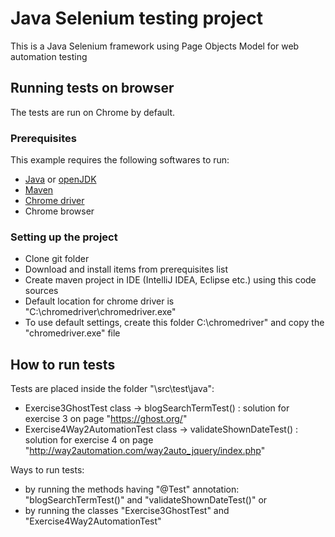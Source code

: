 # Java Selenium testing project

This is a Java Selenium framework using Page Objects Model for web automation testing
## Running tests on browser
The tests are run on Chrome by default.

### Prerequisites

This example requires the following softwares to run:
  * [Java](https://www.oracle.com/technetwork/java/javase/downloads/index.html) or [openJDK](https://openjdk.java.net/install/)
  * [Maven](https://maven.apache.org/download.cgi)
  * [Chrome driver](https://chromedriver.chromium.org/)
  * Chrome browser

### Setting up the project

* Clone git folder
* Download and install items from prerequisites list
* Create maven project in IDE (IntelliJ IDEA, Eclipse etc.) using this code sources
* Default location for chrome driver is "C:\chromedriver\chromedriver.exe"
* To use default settings, create this folder C:\chromedriver\" and copy the "chromedriver.exe" file

## How to run tests

Tests are placed inside the folder "\src\test\java\":

* Exercise3GhostTest class -> blogSearchTermTest() : solution for exercise 3 on page "https://ghost.org/"
* Exercise4Way2AutomationTest class -> validateShownDateTest() : solution for exercise 4 on page "http://way2automation.com/way2auto_jquery/index.php"

Ways to run tests:
* by running the methods having "@Test" annotation: "blogSearchTermTest()" and "validateShownDateTest()"
or
* by running the classes "Exercise3GhostTest" and "Exercise4Way2AutomationTest"
